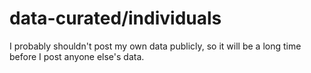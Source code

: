 # data-curated/individuals

I probably shouldn't post my own data publicly, so it
will be a long time before I post anyone else's data.
